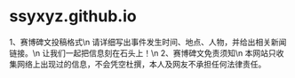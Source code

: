 # ssyxyz.github.io
1、赛博碑文投稿格式\n
请详细写出事件发生时间、地点、人物，并给出相关新闻链接。\n
让我们一起把信息刻在石头上！\n
2、赛博碑文免责须知\n
本网站只收集网络上出现过的信息，不会凭空杜撰，本人及网友不承担任何法律责任。
